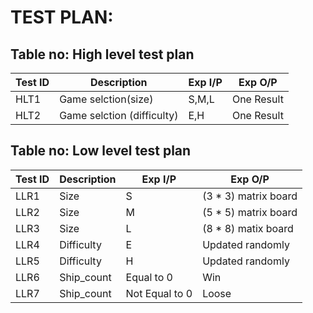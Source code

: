 # TEST PLAN:

## Table no: High level test plan

|Test ID | Description | Exp I/P | Exp O/P |
|--------|-------------|---------|---------|
|HLT1    | Game selction(size) | S,M,L | One Result |
|HLT2    | Game selction (difficulty) | E,H | One Result |


## Table no: Low level test plan

|Test ID | Description | Exp I/P | Exp O/P |
|--------|-------------|---------|---------|
|LLR1   | Size |    S |  (3 * 3) matrix board  |
|LLR2   | Size |    M |  (5 * 5) matrix board |
|LLR3   | Size |    L |  (8 * 8) matix board  |
|LLR4   | Difficulty |    E |  Updated randomly  |
|LLR5   | Difficulty |    H |  Updated randomly  |
|LLR6   | Ship_count |    Equal to 0 |  Win  |
|LLR7   | Ship_count |  Not Equal to 0 |  Loose  |
